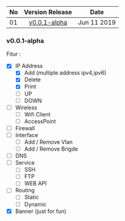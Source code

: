 
|No | Version Release  | Date |
| - |:------------------:| :--------: |
|01 | [v0.0.1-alpha](#v0.0.1-alpha)| Jun 11 2019 |

### v0.0.1-alpha
Fitur :
- [x] IP Address
  - [x] Add (multiple address ipv4,ipv6)
  - [x] Delete
  - [x] Print
  - [ ] UP
  - [ ] DOWN
- [ ] Wireless
  - [ ] Wifi Client
  - [ ] AccessPoint
- [ ] Firewall
- [ ] Interface
  - [ ] Add / Remove Vlan
  - [ ] Add / Remove Brigde
- [ ] DNS
- [ ] Service
  - [ ] SSH
  - [ ] FTP
  - [ ] WEB API
- [ ] Routing
  - [ ] Static
  - [ ] Dynamic
- [x] Banner (just for fun)
